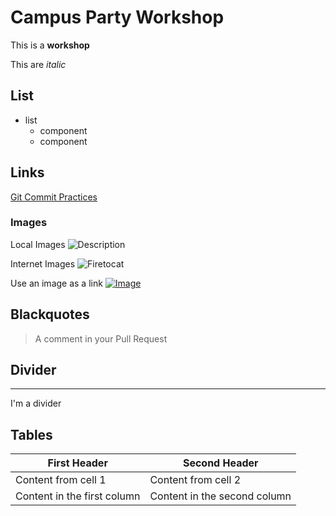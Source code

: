 # Campus Party Workshop

This is a **workshop**

This are *italic*

## List
* list
    * component
    * component

## Links

[Git Commit Practices](https://codigofacilito.com/articulos/buenas-practicas-en-commits-de-git)

### Images

Local Images
![Description](images/photo.jpg)

Internet Images
![Firetocat](https://octodex.github.com/images/Sentrytocat_octodex.jpg)

Use an image as a link
[![Image](https://octodex.github.com/images/Sentrytocat_octodex.jpg)](https://octodex.github.com/images/Sentrytocat_octodex.jpg)

## Blackquotes
 >A comment in your Pull Request
 
## Divider

--- 
I'm a divider

## Tables

First Header | Second Header
------------ | -------------
Content from cell 1 | Content from cell 2
Content in the first column | Content in the second column
 